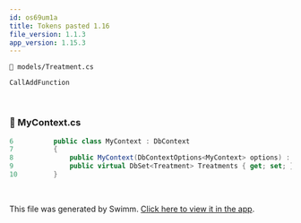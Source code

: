 ```yaml
---
id: os69um1a
title: Tokens pasted 1.16
file_version: 1.1.3
app_version: 1.15.3
---
```


`📄 models/Treatment.cs`

`CallAddFunction`<swm-token data-swm-token=":functions2.cs:5:5:5:`    public void CallAddFunction()`"/>

<br/>


<!-- NOTE-swimm-snippet: the lines below link your snippet to Swimm -->
### 📄 MyContext.cs
```c#
6          public class MyContext : DbContext
7          {
8              public MyContext(DbContextOptions<MyContext> options) : base(options) {}
9              public virtual DbSet<Treatment> Treatments { get; set; }
10         }
```

<br/>

This file was generated by Swimm. [Click here to view it in the app](https://app.swimm.io/repos/Z2l0aHViJTNBJTNBY3NoYXJwLXNoYXVsLXRlc3QlM0ElM0Fzd2ltbWlv/docs/os69um1a).
